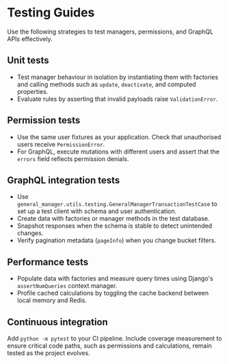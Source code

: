 # Testing Guides

Use the following strategies to test managers, permissions, and GraphQL APIs effectively.

## Unit tests

- Test manager behaviour in isolation by instantiating them with factories and calling methods such as `update`, `deactivate`, and computed properties.
- Evaluate rules by asserting that invalid payloads raise `ValidationError`.

## Permission tests

- Use the same user fixtures as your application. Check that unauthorised users receive `PermissionError`.
- For GraphQL, execute mutations with different users and assert that the `errors` field reflects permission denials.

## GraphQL integration tests

- Use `general_manager.utils.testing.GeneralManagerTransactionTestCase` to set up a test client with schema and user authentication.
- Create data with factories or manager methods in the test database.
- Snapshot responses when the schema is stable to detect unintended changes.
- Verify pagination metadata (`pageInfo`) when you change bucket filters.

## Performance tests

- Populate data with factories and measure query times using Django's `assertNumQueries` context manager.
- Profile cached calculations by toggling the cache backend between local memory and Redis.

## Continuous integration

Add `python -m pytest` to your CI pipeline. Include coverage measurement to ensure critical code paths, such as permissions and calculations, remain tested as the project evolves.
